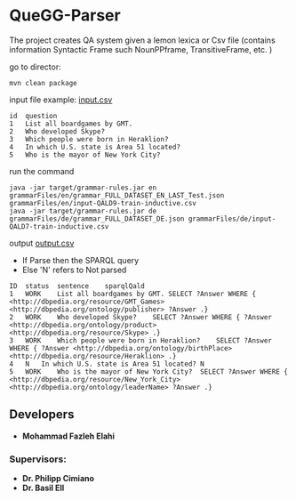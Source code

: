 # QueGG-Parser
The project creates QA system given a lemon lexica or Csv file (contains information Syntactic Frame such NounPPframe, TransitiveFrame, etc. )

go to director: 

````installation
mvn clean package
```` 

input file example: [input.csv](https://github.com/ag-sc/grammar-rules/blob/main/grammarFiles/en/input.csv)
````
id	question
1	List all boardgames by GMT.
2	Who developed Skype?
3	Which people were born in Heraklion?
4	In which U.S. state is Area 51 located?
5	Who is the mayor of New York City?
```` 

run the command
````
java -jar target/grammar-rules.jar en grammarFiles/en/grammar_FULL_DATASET_EN_LAST_Test.json grammarFiles/en/input-QALD9-train-inductive.csv
java -jar target/grammar-rules.jar de grammarFiles/de/grammar_FULL_DATASET_DE.json grammarFiles/de/input-QALD7-train-inductive.csv
````  

output [output.csv](https://github.com/ag-sc/grammar-rules/blob/main/grammarFiles/en/output.csv)
- If Parse then the SPARQL query
- Else 'N' refers to Not parsed
````
ID	status	sentence	sparqlQald
1	WORK	List all boardgames by GMT.	SELECT ?Answer WHERE { <http://dbpedia.org/resource/GMT_Games> <http://dbpedia.org/ontology/publisher> ?Answer .}
2	WORK	Who developed Skype?	SELECT ?Answer WHERE { ?Answer <http://dbpedia.org/ontology/product> <http://dbpedia.org/resource/Skype> .}
3	WORK	Which people were born in Heraklion?	SELECT ?Answer WHERE { ?Answer <http://dbpedia.org/ontology/birthPlace> <http://dbpedia.org/resource/Heraklion> .}
4	N	In which U.S. state is Area 51 located?	N
5	WORK	Who is the mayor of New York City?	SELECT ?Answer WHERE { <http://dbpedia.org/resource/New_York_City> <http://dbpedia.org/ontology/leaderName> ?Answer .}

```` 

## Developers
* **Mohammad Fazleh Elahi**
### Supervisors:
* **Dr. Philipp Cimiano**
* **Dr. Basil Ell**










